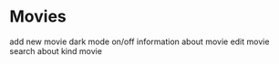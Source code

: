 # Movies

add new movie
dark mode on/off
information about movie
edit movie
search about kind movie
